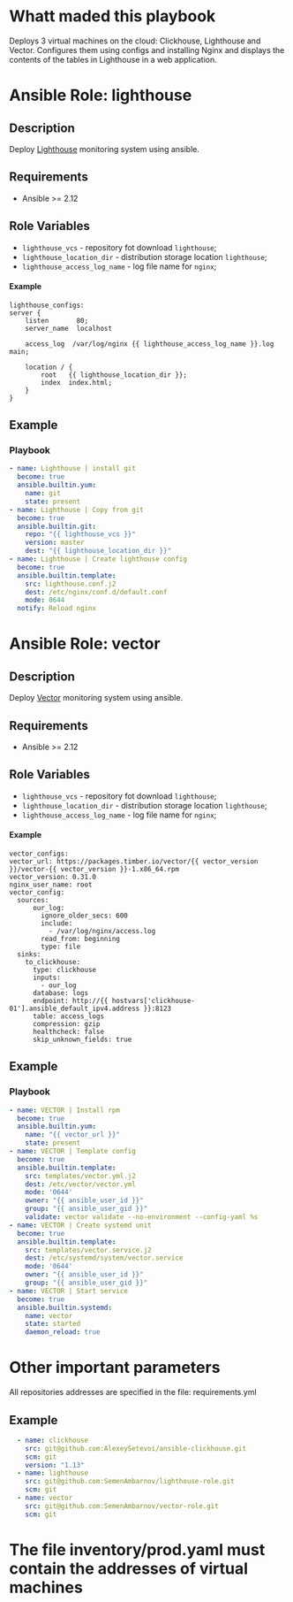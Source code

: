 # Whatt maded this playbook

Deploys 3 virtual machines on the cloud: Clickhouse, Lighthouse and Vector. Configures them using configs and installing Nginx and displays the contents of the tables in Lighthouse in a web application.


# Ansible Role: lighthouse

## Description

Deploy [Lighthouse](https://github.com/VKCOM/lighthouse.git) monitoring system using ansible.

## Requirements

- Ansible >= 2.12 

## Role Variables

- `lighthouse_vcs` - repository fot download `lighthouse`;
- `lighthouse_location_dir` - distribution storage location `lighthouse`;
- `lighthouse_access_log_name` - log file name for `nginx`;

#### Example

```
lighthouse_configs:
server {
    listen       80;
    server_name  localhost
    
    access_log  /var/log/nginx {{ lighthouse_access_log_name }}.log  main;
    
    location / {
        root   {{ lighthouse_location_dir }};
        index  index.html;
    }
}
```

## Example

### Playbook

```yaml
- name: Lighthouse | install git
  become: true
  ansible.builtin.yum:
    name: git
    state: present
- name: Lighthouse | Copy from git
  become: true
  ansible.builtin.git:
    repo: "{{ lighthouse_vcs }}"
    version: master
    dest: "{{ lighthouse_location_dir }}"
- name: Lighthouse | Create lighthouse config
  become: true
  ansible.builtin.template:
    src: lighthouse.conf.j2
    dest: /etc/nginx/conf.d/default.conf
    mode: 0644
  notify: Reload nginx
```

# Ansible Role: vector

## Description

Deploy [Vector](https://packages.timber.io/vector) monitoring system using ansible.

## Requirements

- Ansible >= 2.12 

## Role Variables

- `lighthouse_vcs` - repository fot download `lighthouse`;
- `lighthouse_location_dir` - distribution storage location `lighthouse`;
- `lighthouse_access_log_name` - log file name for `nginx`;

#### Example

```
vector_configs:
vector_url: https://packages.timber.io/vector/{{ vector_version }}/vector-{{ vector_version }}-1.x86_64.rpm
vector_version: 0.31.0
nginx_user_name: root
vector_config:
  sources:
      our_log:
        ignore_older_secs: 600
        include:
          - /var/log/nginx/access.log
        read_from: beginning
        type: file
  sinks:
    to_clickhouse:
      type: clickhouse
      inputs:
        - our_log
      database: logs
      endpoint: http://{{ hostvars['clickhouse-01'].ansible_default_ipv4.address }}:8123
      table: access_logs
      compression: gzip
      healthcheck: false
      skip_unknown_fields: true
```

## Example

### Playbook

```yaml
- name: VECTOR | Install rpm
  become: true
  ansible.builtin.yum:
    name: "{{ vector_url }}"
    state: present
- name: VECTOR | Template config
  become: true
  ansible.builtin.template:
    src: templates/vector.yml.j2
    dest: /etc/vector/vector.yml
    mode: '0644'
    owner: "{{ ansible_user_id }}"
    group: "{{ ansible_user_gid }}"
    validate: vector validate --no-environment --config-yaml %s
- name: VECTOR | Create systemd unit
  become: true
  ansible.builtin.template:
    src: templates/vector.service.j2
    dest: /etc/systemd/system/vector.service
    mode: '0644'
    owner: "{{ ansible_user_id }}"
    group: "{{ ansible_user_gid }}"
- name: VECTOR | Start service
  become: true
  ansible.builtin.systemd:
    name: vector
    state: started
    daemon_reload: true
```

# Other important parameters

All repositories addresses are specified in the file: requirements.yml

## Example

```yaml
  - name: clickhouse
    src: git@github.com:AlexeySetevoi/ansible-clickhouse.git
    scm: git
    version: "1.13"
  - name: lighthouse
    src: git@github.com:SemenAmbarnov/lighthouse-role.git
    scm: git
  - name: vector
    src: git@github.com:SemenAmbarnov/vector-role.git
    scm: git
```
# The file inventory/prod.yaml must contain the addresses of virtual machines
